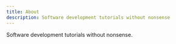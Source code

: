 ```yaml
---
title: About
description: Software development tutorials without nonsense
---
```


Software development tutorials without nonsense.
